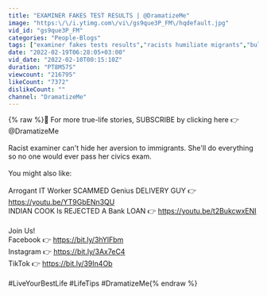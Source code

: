 ```yaml
---
title: "EXAMINER FAKES TEST RESULTS | @DramatizeMe"
image: "https:\/\/i.ytimg.com\/vi\/gs9que3P_FM\/hqdefault.jpg"
vid_id: "gs9que3P_FM"
categories: "People-Blogs"
tags: ["examiner fakes tests results","racists humiliate migrants","bullies shame people"]
date: "2022-02-19T06:28:05+03:00"
vid_date: "2022-02-10T00:15:10Z"
duration: "PT8M57S"
viewcount: "216795"
likeCount: "7372"
dislikeCount: ""
channel: "DramatizeMe"
---
```

{% raw %}🔔 For more true-life stories, SUBSCRIBE by clicking here 👉 @DramatizeMe <br /><br />Racist examiner can't hide her aversion to immigrants. She'll do everything so no one would ever pass her civics exam.<br /><br />You might also like: <br /><br />Arrogant IT Worker SCAMMED Genius DELIVERY GUY 👉  <a rel="nofollow" target="blank" href="https://youtu.be/YT9GbENn3QU">https://youtu.be/YT9GbENn3QU</a><br />INDIAN COOK Is REJECTED A Bank LOAN 👉 <a rel="nofollow" target="blank" href="https://youtu.be/t2BukcwxENI">https://youtu.be/t2BukcwxENI</a><br /><br />Join Us!  <br />Facebook 👉 <a rel="nofollow" target="blank" href="https://bit.ly/3hYlFbm">https://bit.ly/3hYlFbm</a>  <br />Instagram  👉  <a rel="nofollow" target="blank" href="https://bit.ly/3Ax7eC4">https://bit.ly/3Ax7eC4</a><br />TikTok 👉 <a rel="nofollow" target="blank" href="https://bit.ly/39In4Ob">https://bit.ly/39In4Ob</a> <br /><br />#LiveYourBestLife #LifeTips #DramatizeMe{% endraw %}
